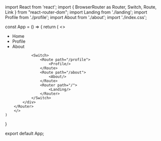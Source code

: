 import React  from 'react';
import { BrowserRouter as Router, Switch, Route, Link } from "react-router-dom";
import Landing from './landing';
import Profile from './profile';
import About from './about';
import './index.css';

const App = () => {
    return (
        <>
        <Router>
            <div>
                <nav className="navigation">
                    <ul>
                        <li>
                            <Link to="/">Home</Link>
                        </li>
                        <li>
                            <Link to="/profile">Profile</Link>
                        </li>
                        <li>
                            <Link to="/about">About</Link>
                        </li>
                    </ul>
                </nav>

                <Switch>
                    <Route path="/profile">
                        <Profile/>
                    </Route>
                    <Route path="/about">
                        <About/>
                    </Route>
                    <Router path="/">
                        <Landing/>
                    </Router>
                </Switch>
            </div>
        </Router>
        </>
    )
}

export default App;    
